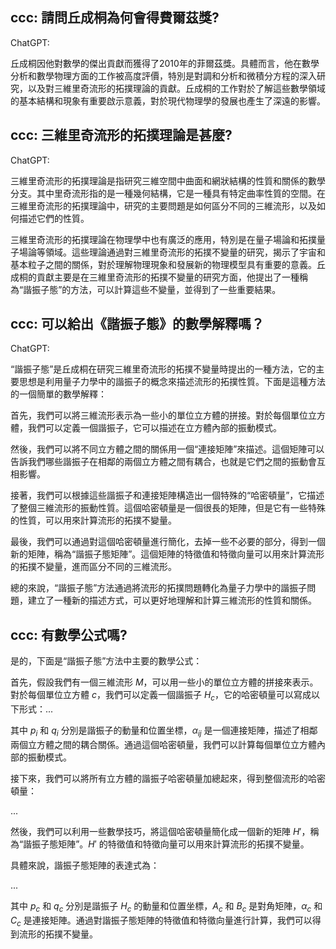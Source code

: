 ## ccc: 請問丘成桐為何會得費爾茲獎?

ChatGPT:

丘成桐因他對數學的傑出貢獻而獲得了2010年的菲爾茲獎。具體而言，他在數學分析和數學物理方面的工作被高度評價，特別是對調和分析和微積分方程的深入研究，以及對三維里奇流形的拓撲理論的貢獻。丘成桐的工作對於了解這些數學領域的基本結構和現象有重要啟示意義，對於現代物理學的發展也產生了深遠的影響。

## ccc: 三維里奇流形的拓撲理論是甚麼?

ChatGPT:

三維里奇流形的拓撲理論是指研究三維空間中曲面和網狀結構的性質和關係的數學分支。其中里奇流形指的是一種幾何結構，它是一種具有特定曲率性質的空間。在三維里奇流形的拓撲理論中，研究的主要問題是如何區分不同的三維流形，以及如何描述它們的性質。

三維里奇流形的拓撲理論在物理學中也有廣泛的應用，特別是在量子場論和拓撲量子場論等領域。這些理論通過對三維里奇流形的拓撲不變量的研究，揭示了宇宙和基本粒子之間的關係，對於理解物理現象和發展新的物理模型具有重要的意義。丘成桐的貢獻主要是在三維里奇流形的拓撲不變量的研究方面，他提出了一種稱為“諧振子態”的方法，可以計算這些不變量，並得到了一些重要結果。

## ccc: 可以給出《諧振子態》的數學解釋嗎？

ChatGPT:

“諧振子態”是丘成桐在研究三維里奇流形的拓撲不變量時提出的一種方法，它的主要思想是利用量子力學中的諧振子的概念來描述流形的拓撲性質。下面是這種方法的一個簡單的數學解釋：

首先，我們可以將三維流形表示為一些小的單位立方體的拼接。對於每個單位立方體，我們可以定義一個諧振子，它可以描述在立方體內部的振動模式。

然後，我們可以將不同立方體之間的關係用一個“連接矩陣”來描述。這個矩陣可以告訴我們哪些諧振子在相鄰的兩個立方體之間有耦合，也就是它們之間的振動會互相影響。

接著，我們可以根據這些諧振子和連接矩陣構造出一個特殊的“哈密頓量”，它描述了整個三維流形的振動性質。這個哈密頓量是一個很長的矩陣，但是它有一些特殊的性質，可以用來計算流形的拓撲不變量。

最後，我們可以通過對這個哈密頓量進行簡化，去掉一些不必要的部分，得到一個新的矩陣，稱為“諧振子態矩陣”。這個矩陣的特徵值和特徵向量可以用來計算流形的拓撲不變量，進而區分不同的三維流形。

總的來說，“諧振子態”方法通過將流形的拓撲問題轉化為量子力學中的諧振子問題，建立了一種新的描述方式，可以更好地理解和計算三維流形的性質和關係。

## ccc: 有數學公式嗎?

是的，下面是“諧振子態”方法中主要的數學公式：

首先，假設我們有一個三維流形 $M$，可以用一些小的單位立方體的拼接來表示。對於每個單位立方體 $c$，我們可以定義一個諧振子 $H_c$，它的哈密頓量可以寫成以下形式：
​
... 

其中 $p_i$ 和 $q_i$ 分別是諧振子的動量和位置坐標，$\alpha_{ij}$ 是一個連接矩陣，描述了相鄰兩個立方體之間的耦合關係。通過這個哈密頓量，我們可以計算每個單位立方體內部的振動模式。

接下來，我們可以將所有立方體的諧振子哈密頓量加總起來，得到整個流形的哈密頓量：

...​
 

然後，我們可以利用一些數學技巧，將這個哈密頓量簡化成一個新的矩陣 $H'$，稱為“諧振子態矩陣”。$H'$ 的特徵值和特徵向量可以用來計算流形的拓撲不變量。

具體來說，諧振子態矩陣的表達式為：

...

其中 $p_c$ 和 $q_c$ 分別是諧振子 $H_c$ 的動量和位置坐標，$A_c$ 和 $B_c$ 是對角矩陣，$\alpha_c$ 和 $C_c$ 是連接矩陣。通過對諧振子態矩陣的特徵值和特徵向量進行計算，我們可以得到流形的拓撲不變量。
